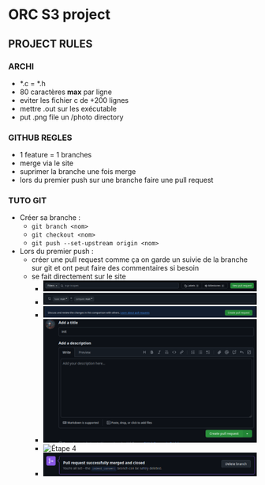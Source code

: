 # ORC S3 project


## PROJECT RULES

### ARCHI

- \*.c = \*.h
- 80 caractères **__max__** par ligne
- eviter les fichier c de +200 lignes
- mettre .out sur les exécutable
- put .png file un /photo directory

### GITHUB REGLES

- 1 feature = 1 branches
- merge via le site
- suprimer la branche une fois merge
- lors du premier push sur une branche faire une pull request

### TUTO GIT

* Créer sa branche :
    * `git branch <nom>`
    * `git checkout <nom>`
    * `git push --set-upstream origin <nom>`
* Lors du premier push :
    * créer une pull request comme ça on garde un suivie de la branche sur git
      et ont peut faire des commentaires si besoin
    * se fait directement sur le site
        * ![](photoREADME/newpull.png "Étape 0")
        * ![Étape 1](photoREADME/select.png "")
        * ![Étape 2](photoREADME/create.png "")
        * ![Étape 3](photoREADME/createoff.png "")
        * ![Étape 4](photoREADME/squash.pnp "")
        * ![Étape 5](photoREADME/delete.png "")
